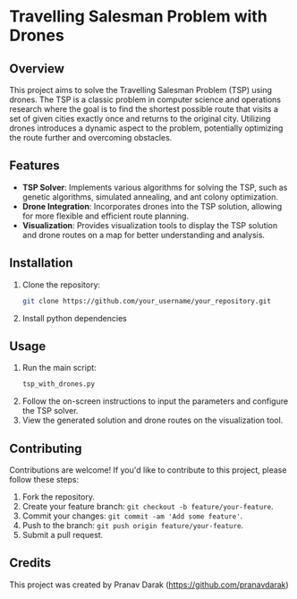 # Travelling Salesman Problem with Drones

## Overview
This project aims to solve the Travelling Salesman Problem (TSP) using drones. The TSP is a classic problem in computer science and operations research where the goal is to find the shortest possible route that visits a set of given cities exactly once and returns to the original city. Utilizing drones introduces a dynamic aspect to the problem, potentially optimizing the route further and overcoming obstacles.

## Features
- **TSP Solver**: Implements various algorithms for solving the TSP, such as genetic algorithms, simulated annealing, and ant colony optimization.
- **Drone Integration**: Incorporates drones into the TSP solution, allowing for more flexible and efficient route planning.
- **Visualization**: Provides visualization tools to display the TSP solution and drone routes on a map for better understanding and analysis.

## Installation
1. Clone the repository:
    ```sh
    git clone https://github.com/your_username/your_repository.git
    ```
2. Install python dependencies

## Usage
1. Run the main script:
    ```sh
    tsp_with_drones.py
    ```
2. Follow the on-screen instructions to input the parameters and configure the TSP solver.
3. View the generated solution and drone routes on the visualization tool.

## Contributing
Contributions are welcome! If you'd like to contribute to this project, please follow these steps:
1. Fork the repository.
2. Create your feature branch: `git checkout -b feature/your-feature`.
3. Commit your changes: `git commit -am 'Add some feature'`.
4. Push to the branch: `git push origin feature/your-feature`.
5. Submit a pull request.

## Credits
This project was created by Pranav Darak (https://github.com/pranavdarak)

